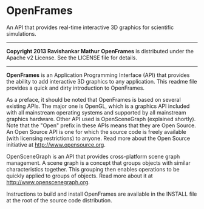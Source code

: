 OpenFrames
==========

An API that provides real-time interactive 3D graphics for scientific simulations.

-------------------------------------------------------------------------

**Copyright 2013 Ravishankar Mathur**
**OpenFrames** is distributed under the Apache v2 License. See the LICENSE file for details.

-------------------------------------------------------------------------

**OpenFrames** is an Application Programming Interface (API) that provides the ability to add interactive 3D graphics to any application. This readme file provides a quick and dirty introduction to OpenFrames.

As a preface, it should be noted that OpenFrames is based on several existing APIs. The major one is OpenGL, which is a graphics API included with all mainstream operating systems and supported by all mainstream graphics hardware. Other API used is OpenSceneGraph (explained shortly). Note that the "Open" prefix in these APIs means that they are Open Source. An Open Source API is one for which the source code is freely available (with licensing restrictions) to anyone. Read more about the Open Source initiative at http://www.opensource.org.

OpenSceneGraph is an API that provides cross-platform scene graph management. A scene graph is a concept that groups objects with similar characteristics together. This grouping then enables operations to be quickly applied to groups of objects. Read more about it at http://www.openscenegraph.org.

Instructions to build and install OpenFrames are available in the INSTALL file at the root of the source code distribution.